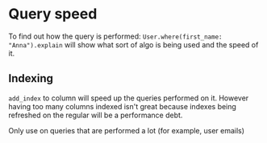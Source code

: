 # Query speed

To find out how the query is performed: `User.where(first_name: "Anna").explain` will show what sort of algo is being used and the speed of it.

## Indexing

`add_index` to column will speed up the queries performed on it. However having too many columns indexed isn't great because indexes being refreshed on the regular will be a performance debt.

Only use on queries that are performed a lot (for example, user emails)
